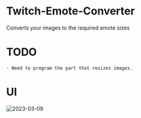 # Twitch-Emote-Converter
Converts your images to the required emote sizes

# TODO
```
- Need to program the part that resizes images.
```
# UI
![2023-03-09](https://user-images.githubusercontent.com/104657171/224158332-eef7c564-f822-418b-9080-9930c8112087.png)
